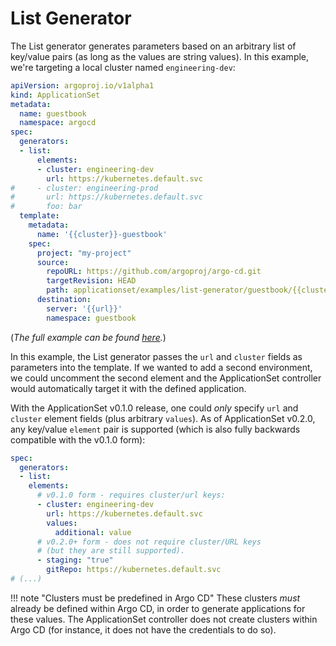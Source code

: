 # List Generator

The List generator generates parameters based on an arbitrary list of key/value pairs (as long as the values are string values). In this example, we're targeting a local cluster named `engineering-dev`:
```yaml
apiVersion: argoproj.io/v1alpha1
kind: ApplicationSet
metadata:
  name: guestbook
  namespace: argocd
spec:
  generators:
  - list:
      elements:
      - cluster: engineering-dev
        url: https://kubernetes.default.svc
#     - cluster: engineering-prod
#       url: https://kubernetes.default.svc
#       foo: bar
  template:
    metadata:
      name: '{{cluster}}-guestbook'
    spec:
      project: "my-project"
      source:
        repoURL: https://github.com/argoproj/argo-cd.git
        targetRevision: HEAD
        path: applicationset/examples/list-generator/guestbook/{{cluster}}
      destination:
        server: '{{url}}'
        namespace: guestbook
```
(*The full example can be found [here](https://github.com/argoproj/argo-cd/tree/master/applicationset/examples/list-generator).*)

In this example, the List generator passes the `url` and `cluster` fields as parameters into the template. If we wanted to add a second environment, we could uncomment the second element and the ApplicationSet controller would automatically target it with the defined application.

With the ApplicationSet v0.1.0 release, one could *only* specify `url` and `cluster` element fields (plus arbitrary `values`). As of ApplicationSet v0.2.0, any key/value `element` pair is supported (which is also fully backwards compatible with the v0.1.0 form):
```yaml
spec:
  generators:
  - list:
    elements:
      # v0.1.0 form - requires cluster/url keys:
      - cluster: engineering-dev
        url: https://kubernetes.default.svc
        values:
          additional: value
      # v0.2.0+ form - does not require cluster/URL keys
      # (but they are still supported).
      - staging: "true"
        gitRepo: https://kubernetes.default.svc   
# (...)
```

!!! note "Clusters must be predefined in Argo CD"
    These clusters *must* already be defined within Argo CD, in order to generate applications for these values. The ApplicationSet controller does not create clusters within Argo CD (for instance, it does not have the credentials to do so).
